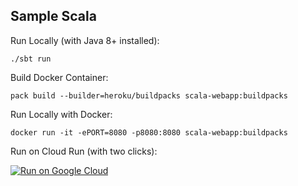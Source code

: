 Sample Scala
-----------------

Run Locally (with Java 8+ installed):
```
./sbt run
```

Build Docker Container:
```
pack build --builder=heroku/buildpacks scala-webapp:buildpacks
```

Run Locally with Docker:
```
docker run -it -ePORT=8080 -p8080:8080 scala-webapp:buildpacks
```

Run on Cloud Run (with two clicks):

[![Run on Google Cloud](https://deploy.cloud.run/button.svg)](https://deploy.cloud.run)
